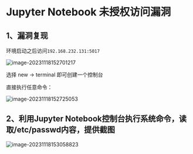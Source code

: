 # Jupyter Notebook 未授权访问漏洞

## 1、漏洞复现

环境启动之后访问`192.168.232.131:5017`

![image-20231118152701217](C:\Users\Lenovo\AppData\Roaming\Typora\typora-user-images\image-20231118152701217.png)

选择 new -> terminal 即可创建一个控制台

直接执行任意命令：

![image-20231118152725053](C:\Users\Lenovo\AppData\Roaming\Typora\typora-user-images\image-20231118152725053.png)

## 2、利用Jupyter Notebook控制台执行系统命令，读取/etc/passwd内容，提供截图

![image-20231118153058823](C:\Users\Lenovo\AppData\Roaming\Typora\typora-user-images\image-20231118153058823.png)
